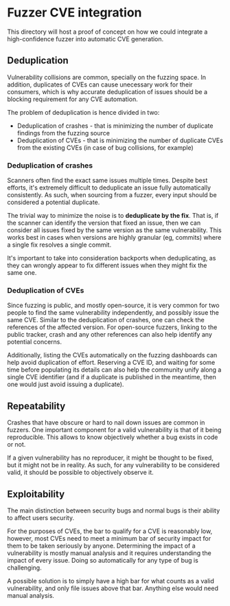 # Fuzzer CVE integration

This directory will host a proof of concept on how we could integrate a high-confidence fuzzer into automatic CVE generation.

## Deduplication

Vulnerability collisions are common, specially on the fuzzing space. In addition, duplicates of CVEs can cause unecessary work for their consumers, which is why accurate deduplication of issues should be a blocking requirement for any CVE automation.

The problem of deduplication is hence divided in two:
 * Deduplication of crashes - that is minimizing the number of duplicate findings from the fuzzing source
 * Deduplication of CVEs - that is minimizing the number of duplicate CVEs from the existing CVEs (in case of bug collisions, for example)

### Deduplication of crashes

Scanners often find the exact same issues multiple times. Despite best efforts, it's extremely difficult to deduplicate an issue fully automatically consistently. As such, when sourcing from a fuzzer, every input should be considered a potential duplicate.

The trivial way to minimize the noise is to **deduplicate by the fix**. That is, if the scanner can identify the version that fixed an issue, then we can consider all issues fixed by the same version as the same vulnerability. This works best in cases when versions are highly granular (eg, commits) where a single fix resolves a single commit.

It's important to take into consideration backports when deduplicating, as they can wrongly appear to fix different issues when they might fix the same one.

### Deduplication of CVEs

Since fuzzing is public, and mostly open-source, it is very common for two people to find the same vulnerability independently, and possibly issue the same CVE. Similar to the deduplication of crashes, one can check the references of the affected version. For open-source fuzzers, linking to the public tracker, crash and any other references can also help identify any potential concerns.

Additionally, listing the CVEs automatically on the fuzzing dashboards can help avoid duplication of effort. Reserving a CVE ID, and waiting for some time before populating its details can also help the community unify along a single CVE identifier (and if a duplicate is published in the meantime, then one would just avoid issuing a duplicate).

## Repeatability

Crashes that have obscure or hard to nail down issues are common in fuzzers. One important component for a valid vulnerability is that of it being reproducible. This allows to know objectively whether a bug exists in code or not.

If a given vulnerability has no reproducer, it might be thought to be fixed, but it might not be in reality. As such, for any vulnerability to be considered valid, it should be possible to objectively observe it.

## Exploitability

The main distinction between security bugs and normal bugs is their ability to affect users security.

For the purposes of CVEs, the bar to qualify for a CVE is reasonably low, however, most CVEs need to meet a minimum bar of security impact for them to be taken seriously by anyone. Determining the impact of a vulnerability is mostly manual analysis and it requires understanding the impact of every issue. Doing so automatically for any type of bug is challenging.

A possible solution is to simply have a high bar for what counts as a valid vulnerability, and only file issues above that bar. Anything else would need manual analysis.

